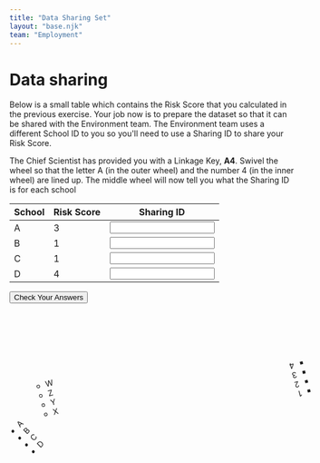 ```yaml
---
title: "Data Sharing Set"
layout: "base.njk"
team: "Employment"
---
```


# Data sharing

Below is a small table which contains the Risk Score that you calculated in the previous exercise. Your job now is to prepare the dataset so that it can be shared with the Environment team. The Environment team uses a different School ID to you so you'll need to use a Sharing ID to share your Risk Score.


The Chief Scientist has provided you with a Linkage Key, **A4**. <span class="no-touch">Swivel the wheel so that the letter A (in the outer wheel) and the number 4 (in the inner wheel) are lined up.</span> The middle wheel will now tell you what the Sharing ID is for each school



<div class="grid grid-md-2 grid-column-gap-2">



<div class="table-overflow pb2 mb2">
<form  method="get" action="/employment/check-data-sharing/">
 <table>
          <thead>
            <tr>
            <th>
                School
              </th>
                <th>
              Risk Score
              </th>
              <th>
               Sharing ID
              </th>
            </tr>
          </thead>
          <tbody>
            <tr>
              <td>A</td>
              <td>3</td>
              <td>
     <input type="" value="" pattern="Z" required oninvalid="setCustomValidity('Sorry that&rsquo;s not right')"  oninput="setCustomValidity('')"  ></td>
            </tr>
            <tr>
              <td>B</td>   <td>1</td>
              <td>
     <input type="" value="" pattern="Y" required oninvalid="setCustomValidity('Sorry that&rsquo;s not right')"  oninput="setCustomValidity('')"  ></td>
            </tr>
            <tr>
              <td>C</td>   <td>1</td>
              <td>
     <input  type="" value="" pattern="X" required oninvalid="setCustomValidity('Sorry that&rsquo;s not right')"  oninput="setCustomValidity('')"  ></td>
            </tr>
            <tr>
              <td>D</td>   <td>4</td>
              <td>
     <input  type="" value="" pattern="W" required oninvalid="setCustomValidity('Sorry that&rsquo;s not right')"  oninput="setCustomValidity('')"  ></td>
            </tr>
          </tbody>
        </table>

<input  class="btn"  type="submit"  value="Check Your Answers" name="Test">
</form>
</div>


<div >
 <ul class="circle-outer   circle-light-blue"  style="transform: rotate(315deg);" >


  <li><div class="text">A</div></li>
    <li><div class="text">B</div></li>
    <li><div class="text">C</div></li>
    <li><div class="text">D</div></li>

 <ul class="circle draggable_wp circle-lighter-blue" id="target" style="transform: rotate(30deg);">
  <li><div class="text">W</div></li>
    <li><div class="text">Z</div></li>
    <li><div class="text">Y</div></li>
    <li><div class="text">X</div></li>
 <ul class="circle-inner" style="transform: rotate(180deg);">
  <li><div class="text">1</div></li>
    <li><div class="text">2</div></li>
    <li><div class="text">3</div></li>
    <li><div class="text">4</div></li>
</ul>
</ul>
</ul>

</div>



</div>

<script src="/js/codewheel.js"></script>

<script>

  // Retrieve
  document.getElementById("name").innerHTML = localStorage.getItem("fullName");

</script>